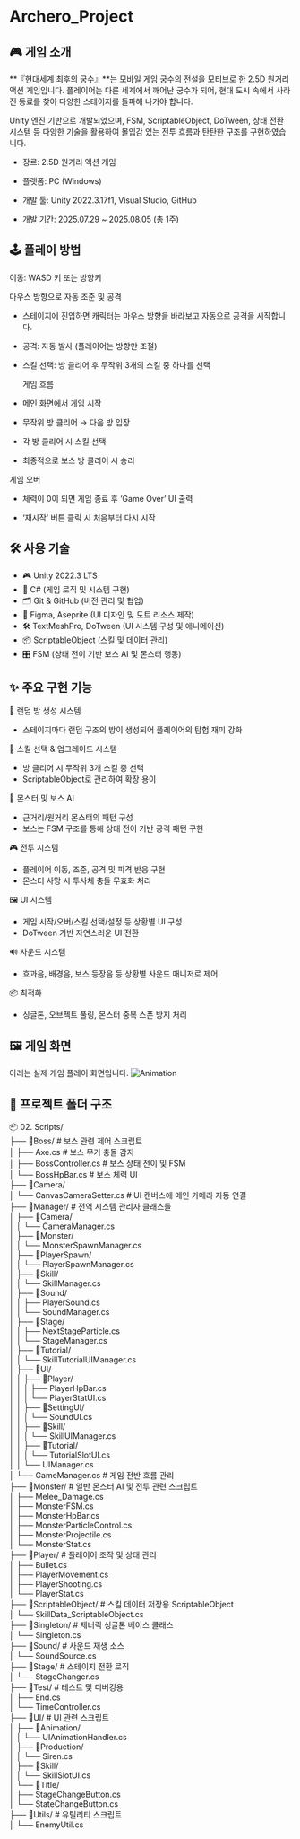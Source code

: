 # Archero\_Project

## 🎮 게임 소개
**『현대세계 최후의 궁수』**는 모바일 게임 궁수의 전설을 모티브로 한 2.5D 원거리 액션 게임입니다.
플레이어는 다른 세계에서 깨어난 궁수가 되어, 현대 도시 속에서 사라진 동료를 찾아 다양한 스테이지를 돌파해 나가야 합니다.

Unity 엔진 기반으로 개발되었으며, FSM, ScriptableObject, DoTween, 상태 전환 시스템 등 다양한 기술을 활용하여 몰입감 있는 전투 흐름과 탄탄한 구조를 구현하였습니다.

- 장르: 2.5D 원거리 액션 게임

- 플랫폼: PC (Windows)

- 개발 툴: Unity 2022.3.17f1, Visual Studio, GitHub

- 개발 기간: 2025.07.29 ~ 2025.08.05 (총 1주)


## 🕹️ 플레이 방법

이동: WASD 키 또는 방향키

마우스 방향으로 자동 조준 및 공격

- 스테이지에 진입하면 캐릭터는 마우스 방향을 바라보고 자동으로 공격을 시작합니다.

- 공격: 자동 발사 (플레이어는 방향만 조절)

- 스킬 선택: 방 클리어 후 무작위 3개의 스킬 중 하나를 선택

  게임 흐름

- 메인 화면에서 게임 시작

- 무작위 방 클리어 → 다음 방 입장

- 각 방 클리어 시 스킬 선택

- 최종적으로 보스 방 클리어 시 승리

게임 오버

- 체력이 0이 되면 게임 종료 후 ‘Game Over’ UI 출력

- ‘재시작’ 버튼 클릭 시 처음부터 다시 시작

## 🛠 사용 기술
- 🎮 Unity 2022.3 LTS
- 🧠 C# (게임 로직 및 시스템 구현)
- 🗂 Git & GitHub (버전 관리 및 협업)
- 🎨 Figma, Aseprite (UI 디자인 및 도트 리소스 제작)
- 🛠 TextMeshPro, DoTween (UI 시스템 구성 및 애니메이션)
- 📦 ScriptableObject (스킬 및 데이터 관리)
- 🎛 FSM (상태 전이 기반 보스 AI 및 몬스터 행동)


## ✨ 주요 구현 기능
🧩 랜덤 방 생성 시스템
- 스테이지마다 랜덤 구조의 방이 생성되어 플레이어의 탐험 재미 강화

🧠 스킬 선택 & 업그레이드 시스템
- 방 클리어 시 무작위 3개 스킬 중 선택
- ScriptableObject로 관리하여 확장 용이

🧟 몬스터 및 보스 AI
- 근거리/원거리 몬스터의 패턴 구성
- 보스는 FSM 구조를 통해 상태 전이 기반 공격 패턴 구현

🎮 전투 시스템
- 플레이어 이동, 조준, 공격 및 피격 반응 구현
- 몬스터 사망 시 투사체 충돌 무효화 처리

🖼️ UI 시스템
- 게임 시작/오버/스킬 선택/설정 등 상황별 UI 구성
- DoTween 기반 자연스러운 UI 전환

🔊 사운드 시스템
- 효과음, 배경음, 보스 등장음 등 상황별 사운드 매니저로 제어

📦 최적화
- 싱글톤, 오브젝트 풀링, 몬스터 중복 스폰 방지 처리


## 🖼️ 게임 화면
아래는 실제 게임 플레이 화면입니다.
![Animation](https://github.com/user-attachments/assets/51afc725-65f0-4318-b454-c70592ed5fd6)  


## 📂 프로젝트 폴더 구조  
  
📦 02. Scripts/  
├── 📂Boss/                        # 보스 관련 제어 스크립트  
│   ├── Axe.cs                    # 보스 무기 충돌 감지  
│   ├── BossController.cs        # 보스 상태 전이 및 FSM  
│   └── BossHpBar.cs             # 보스 체력 UI  
├── 📂Camera/  
│   └── CanvasCameraSetter.cs    # UI 캔버스에 메인 카메라 자동 연결  
├── 📂Manager/                    # 전역 시스템 관리자 클래스들  
│   ├── 📂Camera/  
│   │   └── CameraManager.cs  
│   ├── 📂Monster/  
│   │   └── MonsterSpawnManager.cs  
│   ├── 📂PlayerSpawn/  
│   │   └── PlayerSpawnManager.cs  
│   ├── 📂Skill/  
│   │   └── SkillManager.cs    
│   ├── 📂Sound/  
│   │   ├── PlayerSound.cs  
│   │   └── SoundManager.cs  
│   ├── 📂Stage/  
│   │   ├── NextStageParticle.cs  
│   │   └── StageManager.cs  
│   ├── 📂Tutorial/  
│   │   └── SkillTutorialUIManager.cs    
│   ├── 📂UI/  
│   │   ├── 📂Player/  
│   │   │   ├── PlayerHpBar.cs  
│   │   │   └── PlayerStatUI.cs  
│   │   ├── 📂SettingUI/  
│   │   │   └── SoundUI.cs  
│   │   ├── 📂Skill/  
│   │   │   └── SkillUIManager.cs  
│   │   ├── 📂Tutorial/    
│   │   │   └── TutorialSlotUI.cs  
│   │   └── UIManager.cs  
│   └── GameManager.cs           # 게임 전반 흐름 관리    
├── 📂Monster/                    # 일반 몬스터 AI 및 전투 관련 스크립트    
│   ├── Melee_Damage.cs  
│   ├── MonsterFSM.cs      
│   ├── MonsterHpBar.cs    
│   ├── MonsterParticleControl.cs    
│   ├── MonsterProjectile.cs    
│   └── MonsterStat.cs  
├── 📂Player/                     # 플레이어 조작 및 상태 관리    
│   ├── Bullet.cs    
│   ├── PlayerMovement.cs  
│   ├── PlayerShooting.cs  
│   └── PlayerStat.cs    
├── 📂ScriptableObject/           # 스킬 데이터 저장용 ScriptableObject  
│   └── SkillData_ScriptableObject.cs    
├── 📂Singleton/                  # 제너릭 싱글톤 베이스 클래스    
│   └── Singleton.cs    
├── 📂Sound/                      # 사운드 재생 소스      
│   └── SoundSource.cs  
├── 📂Stage/                      # 스테이지 전환 로직    
│   └── StageChanger.cs  
├── 📂Test/                       # 테스트 및 디버깅용  
│   ├── End.cs    
│   └── TimeController.cs    
├── 📂UI/                         # UI 관련 스크립트  
│   ├── 📂Animation/    
│   │   └── UIAnimationHandler.cs    
│   ├── 📂Production/  
│   │   └── Siren.cs    
│   ├── 📂Skill/  
│   │   └── SkillSlotUI.cs  
│   └── 📂Title/      
│       ├── StageChangeButton.cs    
│       └── StateChangeButton.cs    
├── 📂Utils/                      # 유틸리티 스크립트  
│   └── EnemyUtil.cs  
  
